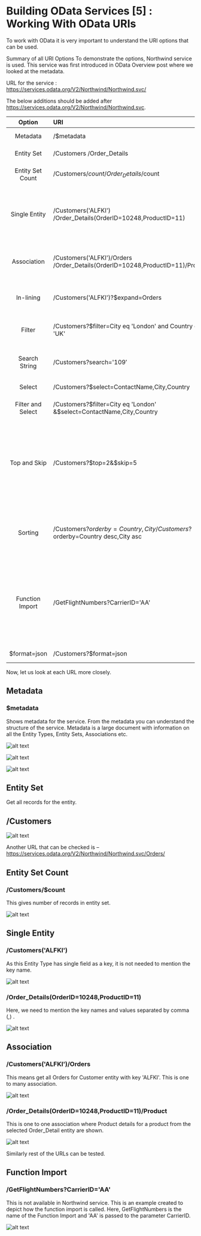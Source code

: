 # Building OData Services [5] : Working With OData URIs

To work with OData it is very important to understand the URI options that can be used.

Summary of all URI Options
To demonstrate the options, Northwind service is used. This service was first introduced in OData Overview post where we looked at the metadata.

URL for the service : https://services.odata.org/V2/Northwind/Northwind.svc/

The below additions should be added after https://services.odata.org/V2/Northwind/Northwind.svc.

| Option | URI | Description |
| :-: | :--  | :-: |
| Metadata | /$metadata	| Shows metadata for the service
| Entity Set | /Customers /Order_Details | Get all records for the entity | 
| Entity Set Count | /Customers/$count /Order_Details/$count |Get count of records in a entity set |
| Single Entity	| /Customers('ALFKI')  /Order_Details(OrderID=10248,ProductID=11) | Get single entity record based on entity keys.For single key, it is not mandatory to mention the key name
| Association |/Customers('ALFKI')/Orders /Order_Details(OrderID=10248,ProductID=11)/Product |	Displays associated entity sets recordsNote , separated keys
| In-lining |	/Customers('ALFKI')?$expand=Orders | Shows data for principal entity and associated entity together
| Filter |	/Customers?$filter=City eq 'London' and Country eq 'UK'	| Used to filter the entity set records based on any property
| Search String | /Customers?search='109′ | Pass the search string which can be used to filter the data |
| Select |/Customers?$select=ContactName,City,Country | Select only specific fields |
| Filter and Select | /Customers?$filter=City eq 'London' &$select=ContactName,City,Country | To combine multiple options & can be used
| Top and Skip | /Customers?$top=2&$skip=5	| Top tells how many records to fetchSkip tells how many records to skip from the first recordTogether these help with displaying contents page by page
| Sorting |	/Customers?$orderby=Country,City /Customers?$orderby=Country desc,City asc | Sorts the result by properties in Ascending (asc) or descending (desc) order. default is ascending
| Function Import | /GetFlightNumbers?CarrierID='AA' | GetCarrierFlights is name of the function import and Carrid is the importing parameter. ***This is an example and does not work with Northwind service.
| $format=json | /Customers?$format=json |To get the data in json format

Now, let us look at each URL more closely.

## Metadata
### $metadata
Shows metadata for the service. From the metadata you can understand the structure of the service. Metadata is a large document with information on all the Entity Types, Entity Sets, Associations etc.

![alt text](/OData/Discovering%20ABAP/Images/image-81.png)

![alt text](/OData/Discovering%20ABAP/Images/image-82.png)

![alt text](/OData/Discovering%20ABAP/Images/image-83.png)

## Entity Set
Get all records for the entity.

## /Customers

![alt text](/OData/Discovering%20ABAP/Images/image-84.png)

Another URL that can be checked is – https://services.odata.org/V2/Northwind/Northwind.svc/Orders/

## Entity Set Count
### /Customers/$count

This gives number of records in entity set.

![alt text](/OData/Discovering%20ABAP/Images/image-85.png)

## Single Entity
### /Customers('ALFKI')

As this Entity Type has single field as a key, it is not needed to mention the key name.

![alt text](/OData/Discovering%20ABAP/Images/image-86.png)

### /Order_Details(OrderID=10248,ProductID=11)

Here, we need to mention the key names and values separated by comma (,) .

![alt text](/OData/Discovering%20ABAP/Images/image-87.png)

## Association
### /Customers('ALFKI')/Orders

This means get all Orders for Customer entity with key 'ALFKI'. This is one to many association.

![alt text](/OData/Discovering%20ABAP/Images/image-88.png)

### /Order_Details(OrderID=10248,ProductID=11)/Product

This is one to one association where Product details for a product from the selected Order_Detail entity are shown.

![alt text](/OData/Discovering%20ABAP/Images/image-89.png)

Similarly rest of the URLs can be tested.

## Function Import
### /GetFlightNumbers?CarrierID='AA'
This is not available in Northwind service. This is an example created to depict how the function import is called. Here, GetFlightNumbers is the name of the Function Import and 'AA' is passed to the parameter CarrierID.

![alt text](/OData/Discovering%20ABAP/Images/image-90.png)
